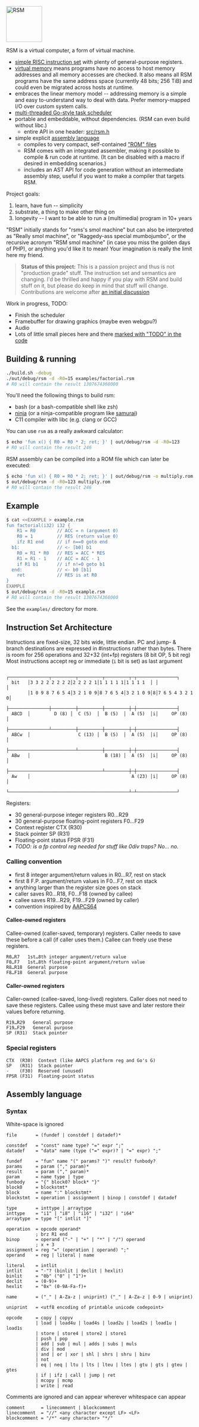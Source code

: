 <img src="etc/rsm.svg" alt="RSM" width=96>

RSM is a virtual computer, a form of virtual machine.

- [simple RISC instruction set](#isa) with plenty of general-purpose registers.
- [virtual memory](etc/vmem.txt) means programs have no access to host memory addresses and all memory accesses are checked. It also means all RSM programs have the same address space (currently 48 bits; 256 TiB) and could even be migrated across hosts at runtime.
- embraces the linear memory model -- addressing memory is a simple and easy to-understand way to deal with data. Prefer memory-mapped I/O over custom system calls.
- [multi-threaded Go-style task scheduler](src/sched.h)
- portable and embeddable, without dependencies. (RSM can even build without libc.)
  - entire API in one header: [src/rsm.h](src/rsm.h)
- simple explicit [assembly language](#assembly-language)
  - compiles to very compact, self-contained ["ROM" files](etc/rom-layout.txt)
  - RSM comes with an integrated assembler, making it possible to compile & run code at runtime. (It can be disabled with a macro if desired in embedding scenarios.)
  - includes an AST API for code generation without an intermediate assembly step, useful if you want to make a compiler that targets RSM.

Project goals:
1. learn, have fun -- simplicity
2. substrate, a thing to make other thing on
3. longevity -- I want to be able to run a (multimedia) program in 10+ years

"RSM" initially stands for "rsms's smol machine" but can also be interpreted as
"Really smol machine", or "Raggedy-ass special mumbojumbo", or
the recursive acronym "RSM smol machine" (in case you miss the golden days of PHP), or
anything you'd like it to mean! Your imagination is really the limit here my friend.

> **Status of this project:** This is a passion project and thus is not "production grade" stuff. The instruction set and semantics are changing. I'd be thrilled and happy if you play with RSM and build stuff on it, but please do keep in mind that stuff will change. Contributions are welcome after [an initial discussion](https://twitter.com/rsms)

Work in progress, TODO:
- Finish the scheduler
- Framebuffer for drawing graphics (maybe even webgpu?)
- Audio
- Lots of little small pieces here and there [marked with "TODO" in the code](https://github.com/rsms/rsm/search?l=C&o=desc&q=TODO&s=indexed&type=code)


## Building & running

```sh
./build.sh -debug
./out/debug/rsm -d -R0=15 examples/factorial.rsm
# R0 will contain the result 1307674368000
```

You'll need the following things to build rsm:
- bash (or a bash-compatible shell like zsh)
- [ninja](https://ninja-build.org) (or a ninja-compatible program like [samurai](https://github.com/michaelforney/samurai))
- C11 compiler with libc (e.g. clang or GCC)

You can use `rsm` as a really awkward calculator:

```sh
$ echo 'fun x() { R0 = R0 * 2; ret; }' | out/debug/rsm -d -R0=123
# R0 will contain the result 246
```

RSM assembly can be compiled into a ROM file which can later be executed:

```sh
$ echo 'fun x() { R0 = R0 * 2; ret; }' | out/debug/rsm -o multiply.rom
$ out/debug/rsm -d -R0=123 multiply.rom
# R0 will contain the result 246
```

## Example

```sh
$ cat <<EXAMPLE > example.rsm
fun factorial(i32) i32 {
    R1 = R0        // ACC = n (argument 0)
    R0 = 1         // RES (return value 0)
    ifz R1 end     // if n==0 goto end
  b1:              // <- [b0] b1
    R0 = R1 * R0   // RES = ACC * RES
    R1 = R1 - 1    // ACC = ACC - 1
    if R1 b1       // if n!=0 goto b1
  end:             // <- b0 [b1]
    ret            // RES is at R0
}
EXAMPLE
$ out/debug/rsm -d -R0=15 example.rsm
# R0 will contain the result 1307674368000
```

See the `examples/` directory for more.

<a name="isa"></a>
## Instruction Set Architecture

Instructions are fixed-size, 32 bits wide, little endian.
PC and jump- & branch destinations are expressed in #instructions rather than bytes.
There is room for 256 operations and 32+32 (int+fp) registers (8 bit OP, 5 bit reg)
Most instructions accept reg or immediate (`i` bit is set) as last argument

```
        ┌───────────────┬─────────┬─────────┬─────────┬─┬───────────────┐
  bit   │3 3 2 2 2 2 2 2│2 2 2 2 1│1 1 1 1 1│1 1 1 1  │ │               │
        │1 0 9 8 7 6 5 4│3 2 1 0 9│8 7 6 5 4│3 2 1 0 9│8│7 6 5 4 3 2 1 0│
        ├───────────────┼─────────┼─────────┼─────────┼─┼───────────────┤
  ABCD  │         D (8) │  C (5)  │  B (5)  │  A (5)  │i│     OP (8)    │
        ├───────────────┴─────────┼─────────┼─────────┼─┼───────────────┤
  ABCw  │                  C (13) │  B (5)  │  A (5)  │i│     OP (8)    │
        ├─────────────────────────┴─────────┼─────────┼─┼───────────────┤
  ABw   │                            B (18) │  A (5)  │i│     OP (8)    │
        ├───────────────────────────────────┴─────────┼─┼───────────────┤
  Aw    │                                      A (23) │i│     OP (8)    │
        └─────────────────────────────────────────────┴─┴───────────────┘
```

Registers:
- 30 general-purpose integer registers R0…R29
- 30 general-purpose floating-point registers F0…F29
- Context register CTX (R30)
- Stack pointer SP (R31)
- Floating-point status FPSR (F31)
- _TODO: is a fp control reg needed for stuff like 0div traps? No... no._


### Calling convention

- first 8 integer argument/return values in R0…R7, rest on stack
- first 8 F.P. argument/return values in F0…F7, rest on stack
- anything larger than the register size goes on stack
- caller saves R0…R18, F0…F18 (owned by callee)
- callee saves R19…R29, F19…F29 (owned by caller)
- convention inspired by [AAPCS64](https://github.com/ARM-software/abi-aa)

#### Callee-owned registers

Callee-owned (caller-saved, temporary) registers.
Caller needs to save these before a call (if caller uses them.)
Callee can freely use these registers.

    R0…R7   1st…8th integer argument/return value
    F0…F7   1st…8th floating-point argument/return value
    R8…R18  General purpose
    F8…F18  General purpose

#### Caller-owned registers

Caller-owned (callee-saved, long-lived) registers.
Caller does not need to save these registers.
Callee using these must save and later restore their values before returning.

    R19…R29   General purpose
    F19…F29   General purpose
    SP (R31)  Stack pointer


### Special registers

    CTX  (R30)  Context (like AAPCS platform reg and Go's G)
    SP   (R31)  Stack pointer
    -    (F30)  Reserved (unused)
    FPSR (F31)  Floating-point status


## Assembly language

### Syntax

White-space is ignored

```abnf
file       = (fundef | constdef | datadef)*

constdef   = "const" name type? "=" expr ";"
datadef    = "data" name (type ("=" expr)? | "=" expr) ";"

fundef     = "fun" name "(" params? ")" result? funbody?
params     = param ("," param)*
result     = param ("," param)*
param      = name type | type
funbody    = "{" block0? block* "}"
block0     = blockstmt*
block      = name ":" blockstmt*
blockstmt  = operation | assignment | binop | constdef | datadef

type       = inttype | arraytype
inttype    = "i1" | "i8" | "i16" | "i32" | "i64"
arraytype  = type "[" intlit "]"

operation  = opcode operand*
           ; brz R1 end
binop      = operand ("-" | "+" | "*" | "/") operand
           ; x + 3
assignment = reg "=" (operation | operand) ";"
operand    = reg | literal | name

literal    = intlit
intlit     = "-"? (binlit | declit | hexlit)
binlit     = "0b" ("0" | "1")+
declit     = (0-9)+
hexlit     = "0x" (0-9A-Fa-f)+

name       = ("_" | A-Za-z | uniprint) ("_" | A-Za-z | 0-9 | uniprint)

uniprint   = <utf8 encoding of printable unicode codepoint>

opcode     = copy | copyv
           | load | load4u | load4s | load2u | load2s | load1u | load1s
           | store | store4 | store2 | store1
           | push | pop
           | add | sub | mul | adds | subs | muls
           | div | mod
           | and | or | xor | shl | shrs | shru | binv
           | not
           | eq | neq | ltu | lts | lteu | ltes | gtu | gts | gteu | gtes
           | if | ifz | call | jump | ret
           | mcopy | mcmp
           | write | read
```

Comments are ignored and can appear wherever whitespace can appear

```abnf
comment      = linecomment | blockcomment
linecomment  = "//" <any character except LF> <LF>
blockcomment = "/*" <any character> "*/"
```
